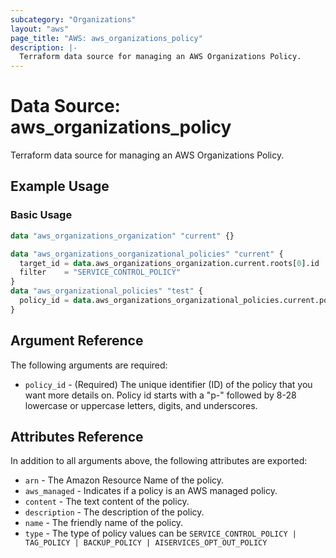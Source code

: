 ```yaml
---
subcategory: "Organizations"
layout: "aws"
page_title: "AWS: aws_organizations_policy"
description: |-
  Terraform data source for managing an AWS Organizations Policy.
---
```


# Data Source: aws_organizations_policy

Terraform data source for managing an AWS Organizations Policy.

## Example Usage

### Basic Usage

```terraform
data "aws_organizations_organization" "current" {}

data "aws_organizations_oorganizational_policies" "current" {
  target_id = data.aws_organizations_organization.current.roots[0].id
  filter    = "SERVICE_CONTROL_POLICY"
}
data "aws_organizational_policies" "test" {
  policy_id = data.aws_organizations_organizational_policies.current.policies[0].id
}
```

## Argument Reference

The following arguments are required:

* `policy_id` - (Required) The unique identifier (ID) of the policy that you want more details on. Policy id starts with a "p-" followed by 8-28 lowercase or uppercase letters, digits, and underscores.

## Attributes Reference

In addition to all arguments above, the following attributes are exported:

* `arn` - The Amazon Resource Name of the policy.
* `aws_managed` - Indicates if a policy is an AWS managed policy.
* `content` - The text content of the policy.
* `description` - The description of the policy.
* `name` - The friendly name of the policy.
* `type` - The type of policy values can be `SERVICE_CONTROL_POLICY | TAG_POLICY | BACKUP_POLICY | AISERVICES_OPT_OUT_POLICY`
